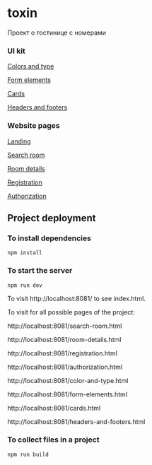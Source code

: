 # toxin

Проект о гостинице с номерами

### UI kit

[Colors and type](https://mysunlight86.github.io/toxin/dist/color-and-type.html) <br>

[Form elements](https://mysunlight86.github.io/toxin/dist/form-elements.html) <br>

[Cards](https://mysunlight86.github.io/toxin/dist/cards.html) <br>

[Headers and footers](https://mysunlight86.github.io/toxin/dist/headers-and-footers.html) <br>

### Website pages

[Landing](https://mysunlight86.github.io/toxin/dist/index.html)<br>

[Search room](https://mysunlight86.github.io/toxin/dist/search-room.html)<br>

[Room details](https://mysunlight86.github.io/toxin/dist/room-details.html)<br>

[Registration](https://mysunlight86.github.io/toxin/dist/registration.html)<br>

[Authorization](https://mysunlight86.github.io/toxin/dist/authorization.html)<br>

## Project deployment<br>

### To install dependencies<br>

`npm install`<br>

### To start the server<br>

`npm run dev`<br>

To visit http://localhost:8081/ to see index.html.<br>

To visit for all possible pages of the project:<br>

http://localhost:8081/search-room.html<br>

http://localhost:8081/room-details.html<br>

http://localhost:8081/registration.html<br>

http://localhost:8081/authorization.html<br>

http://localhost:8081/color-and-type.html<br>

http://localhost:8081/form-elements.html<br>

http://localhost:8081/cards.html<br>

http://localhost:8081/headers-and-footers.html<br>

### To collect files in a project<br>

`npm run build`<br>
